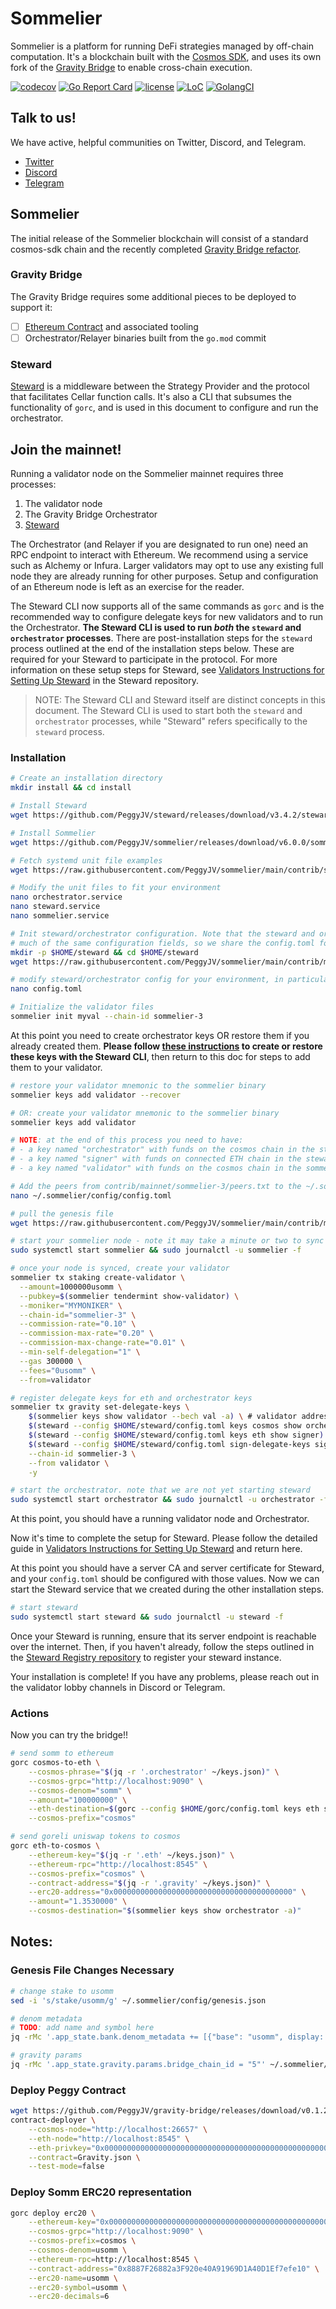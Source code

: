 # Sommelier

Sommelier is a platform for running DeFi strategies managed by off-chain computation. It's a blockchain built with the [Cosmos SDK](https://github.com/cosmos/cosmos-sdk), and uses its own fork of the [Gravity Bridge](https://github.com/peggyjv/gravity-bridge) to enable cross-chain execution.

[![codecov](https://codecov.io/gh/peggyjv/sommelier/branch/main/graph/badge.svg)](https://codecov.io/gh/peggyjv/sommelier)
[![Go Report Card](https://goreportcard.com/badge/github.com/peggyjv/sommelier)](https://goreportcard.com/report/github.com/peggyjv/sommelier)
[![license](https://img.shields.io/github/license/peggyjv/sommelier.svg)](https://github.com/peggyjv/sommelier/blob/main/LICENSE)
[![LoC](https://tokei.rs/b1/github/peggyjv/sommelier)](https://github.com/peggyjv/sommelier)
[![GolangCI](https://golangci.com/badges/github.com/peggyjv/sommelier.svg)](https://golangci.com/r/github.com/peggyjv/sommelier)

## Talk to us!

We have active, helpful communities on Twitter, Discord, and Telegram.

* [Twitter](https://twitter.com/sommfinance)
* [Discord](https://discord.gg/gZzaPmDzUq)
* [Telegram](https://t.me/peggyvaults)

## Sommelier

The initial release of the Sommelier blockchain will consist of a standard cosmos-sdk chain and the recently completed [Gravity Bridge refactor](https://github.com/peggyjv/gravity-bridge).

### Gravity Bridge

The Gravity Bridge requires some additional pieces to be deployed to support it:

- [ ] [Ethereum Contract](https://github.com/PeggyJV/gravity-bridge/tree/main/solidity) and associated tooling
- [ ] Orchestrator/Relayer binaries built from the `go.mod` commit

### Steward

[Steward](https://github.com/peggyjv/steward) is a middleware between the Strategy Provider and the protocol that facilitates Cellar function calls. It's also a CLI that subsumes the functionality of `gorc`, and is used in this document to configure and run the orchestrator.

## Join the mainnet!

Running a validator node on the Sommelier mainnet requires three processes:

1. The validator node
2. The Gravity Bridge Orchestrator
3. [Steward](https://github.com/peggyjv/steward)

The Orchestrator (and Relayer if you are designated to run one) need an RPC endpoint to interact with Ethereum. We recommend using a service such as Alchemy or Infura. Larger validators may opt to use any existing full node they are already running for other purposes. Setup and configuration of an Ethereum node is left as an exercise for the reader. 

The Steward CLI now supports all of the same commands as `gorc` and is the recommended way to configure delegate keys for new validators and to run the Orchestrator. __The Steward CLI is used to run *both* the `steward` and `orchestrator` processes__. There are post-installation steps for the `steward` process outlined at the end of the installation steps below. These are required for your Steward to participate in the protocol. For more information on these setup steps for Steward, see [Validators Instructions for Setting Up Steward](https://github.com/PeggyJV/steward/blob/main/docs/02-StewardForValidators.md) in the Steward repository.

> NOTE: The Steward CLI and Steward itself are distinct concepts in this document. The Steward CLI is used to start both the `steward` and `orchestrator` processes, while "Steward" refers specifically to the `steward` process.

### Installation

```bash
# Create an installation directory
mkdir install && cd install

# Install Steward
wget https://github.com/PeggyJV/steward/releases/download/v3.4.2/steward && chmod +x * && sudo mv * /usr/bin

# Install Sommelier
wget https://github.com/PeggyJV/sommelier/releases/download/v6.0.0/sommelier_6.0.0_linux_amd64.tar.gz && tar -xf sommelier_6.0.0_linux_amd64.tar.gz && sudo mv sommelier /usr/bin && rm -rf sommelier_6.0.0_linux_amd64* LICENSE README.md

# Fetch systemd unit file examples
wget https://raw.githubusercontent.com/PeggyJV/sommelier/main/contrib/systemd/sommelier.service https://raw.githubusercontent.com/PeggyJV/sommelier/main/contrib/systemd/orchestrator.service https://raw.githubusercontent.com/PeggyJV/sommelier/main/contrib/systemd/steward.service

# Modify the unit files to fit your environment
nano orchestrator.service
nano steward.service
nano sommelier.service

# Init steward/orchestrator configuration. Note that the steward and orchestrator processes share
# much of the same configuration fields, so we share the config.toml for convenience.
mkdir -p $HOME/steward && cd $HOME/steward
wget https://raw.githubusercontent.com/PeggyJV/sommelier/main/contrib/mainnet/sommelier-3/config.toml

# modify steward/orchestrator config for your environment, in particular your RPC URL and keystore path
nano config.toml

# Initialize the validator files
sommelier init myval --chain-id sommelier-3
```

At this point you need to create orchestrator keys OR restore them if you already created them. __Please follow [these instructions](https://github.com/PeggyJV/steward/blob/main/docs/03-TheOrchestrator.md#setup) to create or restore these keys with the Steward CLI__, then return to this doc for steps to add them to your validator.

```bash
# restore your validator mnemonic to the sommelier binary
sommelier keys add validator --recover

# OR: create your validator mnemonic to the sommelier binary
sommelier keys add validator

# NOTE: at the end of this process you need to have:
# - a key named "orchestrator" with funds on the cosmos chain in the steward keystore
# - a key named "signer" with funds on connected ETH chain in the steward keystore
# - a key named "validator" with funds on the cosmos chain in the sommelier keystore

# Add the peers from contrib/mainnet/sommelier-3/peers.txt to the ~/.sommelier/config/config.toml file
nano ~/.sommelier/config/config.toml

# pull the genesis file
wget https://raw.githubusercontent.com/PeggyJV/sommelier/main/contrib/mainnet/sommelier-3/genesis.json -O $HOME/.sommelier/config/genesis.json

# start your sommelier node - note it may take a minute or two to sync all of the blocks
sudo systemctl start sommelier && sudo journalctl -u sommelier -f

# once your node is synced, create your validator
sommelier tx staking create-validator \
  --amount=1000000usomm \
  --pubkey=$(sommelier tendermint show-validator) \
  --moniker="MYMONIKER" \
  --chain-id="sommelier-3" \
  --commission-rate="0.10" \
  --commission-max-rate="0.20" \
  --commission-max-change-rate="0.01" \
  --min-self-delegation="1" \
  --gas 300000 \
  --fees="0usomm" \
  --from=validator

# register delegate keys for eth and orchestrator keys
sommelier tx gravity set-delegate-keys \
    $(sommelier keys show validator --bech val -a) \ # validator address
    $(steward --config $HOME/steward/config.toml keys cosmos show orchestrator) \ # orchestrator address (this must be run manually and address extracted)
    $(steward --config $HOME/steward/config.toml keys eth show signer) \ # eth signer address
    $(steward --config $HOME/steward/config.toml sign-delegate-keys signer $(sommelier keys show validator --bech val -a)) \
    --chain-id sommelier-3 \
    --from validator \
    -y

# start the orchestrator. note that we are not yet starting steward
sudo systemctl start orchestrator && sudo journalctl -u orchestrator -f
```

At this point, you should have a running validator node and Orchestrator.

Now it's time to complete the setup for Steward. Please follow the detailed guide in [Validators Instructions for Setting Up Steward](https://github.com/PeggyJV/steward/blob/main/docs/02-StewardForValidators.md) and return here.

At this point you should have a server CA and server certificate for Steward, and your `config.toml` should be configured with those values. Now we can start the Steward service that we created during the other installation steps.

```bash
# start steward
sudo systemctl start steward && sudo journalctl -u steward -f
```

Once your Steward is running, ensure that its server endpoint is reachable over the internet. Then, if you haven't already, follow the steps outlined in the [Steward Registry repository](https://github.com/PeggyJV/steward-registry) to register your steward instance.

Your installation is complete! If you have any problems, please reach out in the validator lobby channels in Discord or Telegram.

### Actions

Now you can try the bridge!!

```bash
# send somm to ethereum
gorc cosmos-to-eth \
    --cosmos-phrase="$(jq -r '.orchestrator' ~/keys.json)" \
    --cosmos-grpc="http://localhost:9090" \
    --cosmos-denom="somm" \
    --amount="100000000" \
    --eth-destination=$(gorc --config $HOME/gorc/config.toml keys eth show signer) \
    --cosmos-prefix="cosmos"

# send goreli uniswap tokens to cosmos
gorc eth-to-cosmos \
    --ethereum-key="$(jq -r '.eth' ~/keys.json)" \
    --ethereum-rpc="http://localhost:8545" \
    --cosmos-prefix="cosmos" \
    --contract-address="$(jq -r '.gravity' ~/keys.json)" \
    --erc20-address="0x0000000000000000000000000000000000000000" \
    --amount="1.3530000" \
    --cosmos-destination="$(sommelier keys show orchestrator -a)"

```

## Notes:

### Genesis File Changes Necessary

```bash
# change stake to usomm
sed -i 's/stake/usomm/g' ~/.sommelier/config/genesis.json

# denom metadata
# TODO: add name and symbol here
jq -rMc '.app_state.bank.denom_metadata += [{"base": "usomm", display: "somm", "description": "A staking test token", "denom_units": [{"denom": "usomm", "exponent": 0}, {"denom": "somm", "exponent": 6}]}]' ~/.sommelier/config/genesis.json > ~/.sommelier/config/genesis.json

# gravity params
jq -rMc '.app_state.gravity.params.bridge_chain_id = "5"' ~/.sommelier/config/genesis.json > ~/.sommelier/config/genesis.json
```

### Deploy Peggy Contract

```bash
wget https://github.com/PeggyJV/gravity-bridge/releases/download/v0.1.21/Gravity.json
contract-deployer \
    --cosmos-node="http://localhost:26657" \
    --eth-node="http://localhost:8545" \
    --eth-privkey="0x0000000000000000000000000000000000000000000000000000000000000000" \
    --contract=Gravity.json \
    --test-mode=false
```

### Deploy Somm ERC20 representation

```bash
gorc deploy erc20 \
    --ethereum-key="0x0000000000000000000000000000000000000000000000000000000000000000" \
    --cosmos-grpc="http://localhost:9090" \
    --cosmos-prefix=cosmos \
    --cosmos-denom=usomm \
    --ethereum-rpc=http://localhost:8545 \
    --contract-address="0x8887F26882a3F920e40A91969D1A40D1Ef7efe10" \
    --erc20-name=usomm \
    --erc20-symbol=usomm \
    --erc20-decimals=6
```
